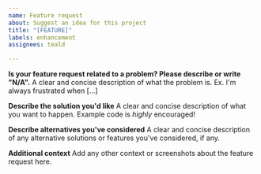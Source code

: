 ```yaml
---
name: Feature request
about: Suggest an idea for this project
title: "[FEATURE]"
labels: enhancement
assignees: teald

---
```


**Is your feature request related to a problem? Please describe or write "N/A".**
A clear and concise description of what the problem is. Ex. I'm always frustrated when [...]

**Describe the solution you'd like**
A clear and concise description of what you want to happen. Example code is _highly_ encouraged!

**Describe alternatives you've considered**
A clear and concise description of any alternative solutions or features you've considered, if any.

**Additional context**
Add any other context or screenshots about the feature request here.
